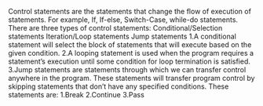 Control statements are the statements that change the flow of execution of statements. For example, If, If-else, Switch-Case, while-do statements.
There are three types of control statements:
Conditional/Selection statements
Iteration/Loop statements
Jump statements
1.A conditional statement will select the block of statements that will execute based on the given condition.
2.A looping statement is used when the program requires a statement’s execution until some condition for loop termination is satisfied.
3.Jump statements are statements through which we can transfer control anywhere in the program. These statements will transfer program control by skipping statements that don’t have any specified conditions. These statements are:
1.Break
2.Continue
3.Pass
